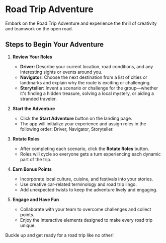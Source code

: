 # Road Trip Adventure

Embark on the Road Trip Adventure and experience the thrill of creativity and teamwork on the open road.

## Steps to Begin Your Adventure

1. **Review Your Roles**
   - **Driver:** Describe your current location, road conditions, and any interesting sights or events around you.
   - **Navigator:** Choose the next destination from a list of cities or landmarks and explain why the route is exciting or challenging.
   - **Storyteller:** Invent a scenario or challenge for the group—whether it's finding a hidden treasure, solving a local mystery, or aiding a stranded traveler.

2. **Start the Adventure**
   - Click the **Start Adventure** button on the landing page.
   - The app will initialize your experience and assign roles in the following order: Driver, Navigator, Storyteller.

3. **Rotate Roles**
   - After completing each scenario, click the **Rotate Roles** button.
   - Roles will cycle so everyone gets a turn experiencing each dynamic part of the trip.

4. **Earn Bonus Points**
   - Incorporate local culture, cuisine, and festivals into your stories.
   - Use creative car-related terminology and road trip lingo.
   - Add unexpected twists to keep the adventure lively and engaging.

5. **Engage and Have Fun**
   - Collaborate with your team to overcome challenges and collect points.
   - Enjoy the interactive elements designed to make every road trip unique.

Buckle up and get ready for a road trip like no other!